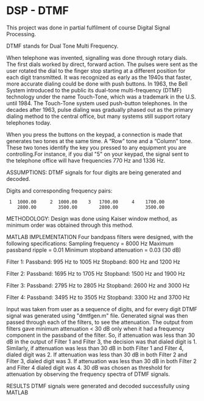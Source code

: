 # DSP - DTMF
This project was done in partial fulfilment of course Digital Signal Processing.

DTMF stands for Dual Tone Multi Frequency. 

When telephone was invented, signalling was done through rotary dials. The first dials worked by direct, forward action. The
pulses were sent as the user rotated the dial to the finger stop starting at a different position for each digit transmitted. It was recognized as early as the 1940s that faster, more accurate dialing could be done with push buttons. In 1963, the Bell System introduced to the public its dual-tone multi-frequency (DTMF) technology under the name Touch-Tone, which was
a trademark in the U.S. until 1984. The Touch-Tone system used push-button telephones. In the decades after 1963, pulse dialing was gradually phased out as the primary dialing method to the central office, but many systems still support rotary telephones today.

When you press the buttons on the keypad, a connection is made that generates two tones at the same time. A “Row” tone and a “Column” tone. These two tones identify the key you pressed to any equipment you are controlling.For instance, if you dial "5" on your keypad, the signal sent to the telephone office will have frequencies 770 Hz and 1336 Hz.

ASSUMPTIONS: DTMF signals for four digits are being generated and decoded.

Digits and corresponding frequency pairs:

     1  1000.00     2  1000.00    3   1700.00     4    1700.00
        2800.00        3500.00        2800.00          3500.00

METHODOLOGY: Design was done using Kaiser window method, as minimum order was obtained through this
method.

MATLAB IMPLEMENTATION
Four bandpass filters were designed, with the following specifications:
Sampling frequency = 8000 Hz
Maximum passband ripple = 0.01
Minimum stopband attenuation = 0.03 (30 dB)

Filter 1:
Passband: 995 Hz to 1005 Hz
Stopband: 800 Hz and 1200 Hz

Filter 2:
Passband: 1695 Hz to 1705 Hz
Stopband: 1500 Hz and 1900 Hz

Filter 3:
Passband: 2795 Hz to 2805 Hz
Stopband: 2600 Hz and 3000 Hz

Filter 4:
Passband: 3495 Hz to 3505 Hz
Stopband: 3300 Hz and 3700 Hz

Input was taken from user as a sequence of digits, and for every digit DTMF signal was generated using "dmtfgen.m" file. Generated signal was then passed through each of the filters, to see the attenuation. The output from filters gave minimum attenuation < 30 dB only when it had a frequency component in the passband of the filter. So, if attenuation was less than 30 dB in the output of Filter 1 and Filter 3, the decision was that dialed digit is 1. Similarly, if attenuation was less than 30 dB in both Filter 1 and Filter 4, dialed digit was 2. If attenuation was less than 30 dB in both Filter 2 and Filter 3, dialed digit was 3. If attenuation was less than 30 dB in both Filter 2 and Filter 4 dialed digit was 4. 30 dB was chosen as threshold for attenuation by observing the frequency spectra of DTMF signals.

RESULTS
DTMF signals were generated and decoded successfully using MATLAB

